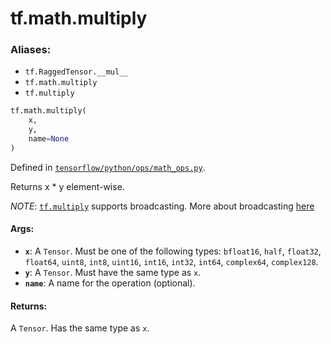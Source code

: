 <div itemscope itemtype="http://developers.google.com/ReferenceObject">
<meta itemprop="name" content="tf.math.multiply" />
<meta itemprop="path" content="Stable" />
</div>

# tf.math.multiply

### Aliases:

* `tf.RaggedTensor.__mul__`
* `tf.math.multiply`
* `tf.multiply`

``` python
tf.math.multiply(
    x,
    y,
    name=None
)
```



Defined in [`tensorflow/python/ops/math_ops.py`](/code/stable/tensorflow/python/ops/math_ops.py).

Returns x * y element-wise.

*NOTE*: <a href="../../tf/math/multiply.md"><code>tf.multiply</code></a> supports broadcasting. More about broadcasting
[here](http://docs.scipy.org/doc/numpy/user/basics.broadcasting.html)

#### Args:

* <b>`x`</b>: A `Tensor`. Must be one of the following types: `bfloat16`, `half`, `float32`, `float64`, `uint8`, `int8`, `uint16`, `int16`, `int32`, `int64`, `complex64`, `complex128`.
* <b>`y`</b>: A `Tensor`. Must have the same type as `x`.
* <b>`name`</b>: A name for the operation (optional).


#### Returns:

A `Tensor`. Has the same type as `x`.